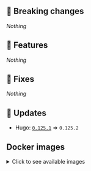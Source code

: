 ## :loudspeaker: Breaking changes

*Nothing*


## :tada: Features

*Nothing*


## :bug: Fixes

*Nothing*


## :heartbeat: Updates

* Hugo: [`0.125.1`](https://github.com/floryn90/docker-hugo/releases/tag/0.125.1) => `0.125.2`


## Docker images

<details>
<summary>Click to see available images</summary>

This release is available from Docker Hub as project `floryn90/hugo` with the following tags:

| Alias tags                   | Version specific tags                      |
| ---------------------------- | ------------------------------------------ |
| `busybox`, `latest`          | `0.125.2-busybox`, `0.125.2`                     |
| `busybox-ci`, `ci`           | `0.125.2-busybox-ci`, `0.125.2-ci`               |
| `busybox-onbuild`, `onbuild` | `0.125.2-busybox-onbuild`, `0.125.2-onbuild`     |
| `alpine`                     | `0.125.2-alpine`                              |
| `alpine-ci`                  | `0.125.2-alpine-ci`                           |
| `alpine-onbuild`             | `0.125.2-alpine-onbuild`                      |
| `asciidoctor`                | `0.125.2-asciidoctor`                         |
| `asciidoctor-ci`             | `0.125.2-asciidoctor-ci`                      |
| `asciidoctor-onbuild`        | `0.125.2-asciidoctor-onbuild`                 |
| `pandoc`                     | `0.125.2-pandoc`                              |
| `pandoc-ci`                  | `0.125.2-pandoc-ci`                           |
| `pandoc-onbuild`             | `0.125.2-pandoc-onbuild`                      |
| `ext-alpine`                 | `0.125.2-ext-alpine`                          |
| `ext-alpine-ci`              | `0.125.2-ext-alpine-ci`                       |
| `ext-alpine-onbuild`         | `0.125.2-ext-alpine-onbuild`                  |
| `ext-asciidoctor`            | `0.125.2-ext-asciidoctor`                     |
| `ext-asciidoctor-ci`         | `0.125.2-ext-asciidoctor-ci`                  |
| `ext-asciidoctor-onbuild`    | `0.125.2-ext-asciidoctor-onbuild`             |
| `ext-pandoc`                 | `0.125.2-ext-pandoc`                          |
| `ext-pandoc-ci`              | `0.125.2-ext-pandoc-ci`                       |
| `ext-pandoc-onbuild`         | `0.125.2-ext-pandoc-onbuild`                  |
| `debian`                     | `0.125.2-debian`                              |
| `debian-ci`                  | `0.125.2-debian-ci`                           |
| `debian-onbuild`             | `0.125.2-debian-onbuild`                      |
| `ext-debian`, `ext`, `latest-ext` | `0.125.2-ext-debian`, `0.125.2-ext`         |
| `ext-debian-ci`, `ext-ci`    | `0.125.2-ext-debian-ci`, `0.125.2-ext-ci`        |
| `ext-debian-onbuild`, `ext-onbuild` | `0.125.2-ext-debian-onbuild`, `0.125.2-ext-onbuild` |
| `ubuntu`                     | `0.125.2-ubuntu`                            |
| `ubuntu-ci`                  | `0.125.2-ubuntu-ci`                         |
| `ubuntu-onbuild`             | `0.125.2-ubuntu-onbuild`                    |
| `ext-ubuntu`                 | `0.125.2-ext-ubuntu`                        |
| `ext-ubuntu-ci`              | `0.125.2-ext-ubuntu-ci`                     |
| `ext-ubuntu-onbuild`         | `0.125.2-ext-ubuntu-onbuild`                |
</details>